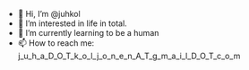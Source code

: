 - 👋 Hi, I’m @juhkol
- 👀 I’m interested in life in total.
- 🌱 I’m currently learning to be a human
- 📫 How to reach me: j_u_h_a_D_O_T_k_o_l_j_o_n_e_n_A_T_g_m_a_i_l_D_O_T_c_o_m 

<!---
juhkol/juhkol is a ✨ special ✨ repository because its `README.md` (this file) appears on your GitHub profile.
You can click the Preview link to take a look at your changes.
--->
